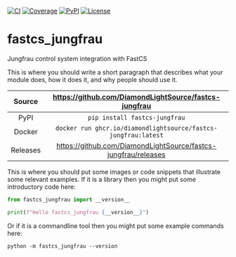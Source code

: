 [![CI](https://github.com/DiamondLightSource/fastcs-jungfrau/actions/workflows/ci.yml/badge.svg)](https://github.com/DiamondLightSource/fastcs-jungfrau/actions/workflows/ci.yml)
[![Coverage](https://codecov.io/gh/DiamondLightSource/fastcs-jungfrau/branch/main/graph/badge.svg)](https://codecov.io/gh/DiamondLightSource/fastcs-jungfrau)
[![PyPI](https://img.shields.io/pypi/v/fastcs-jungfrau.svg)](https://pypi.org/project/fastcs-jungfrau)
[![License](https://img.shields.io/badge/License-Apache%202.0-blue.svg)](https://www.apache.org/licenses/LICENSE-2.0)

# fastcs_jungfrau

Jungfrau control system integration with FastCS

This is where you should write a short paragraph that describes what your module does,
how it does it, and why people should use it.

Source          | <https://github.com/DiamondLightSource/fastcs-jungfrau>
:---:           | :---:
PyPI            | `pip install fastcs-jungfrau`
Docker          | `docker run ghcr.io/diamondlightsource/fastcs-jungfrau:latest`
Releases        | <https://github.com/DiamondLightSource/fastcs-jungfrau/releases>

This is where you should put some images or code snippets that illustrate
some relevant examples. If it is a library then you might put some
introductory code here:

```python
from fastcs_jungfrau import __version__

print(f"Hello fastcs_jungfrau {__version__}")
```

Or if it is a commandline tool then you might put some example commands here:

```
python -m fastcs_jungfrau --version
```
